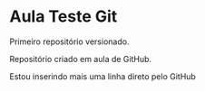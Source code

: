 # Aula Teste Git
 Primeiro repositório versionado.
 
 Repositório criado em aula de GitHub.

 Estou inserindo mais uma linha direto pelo GitHub
